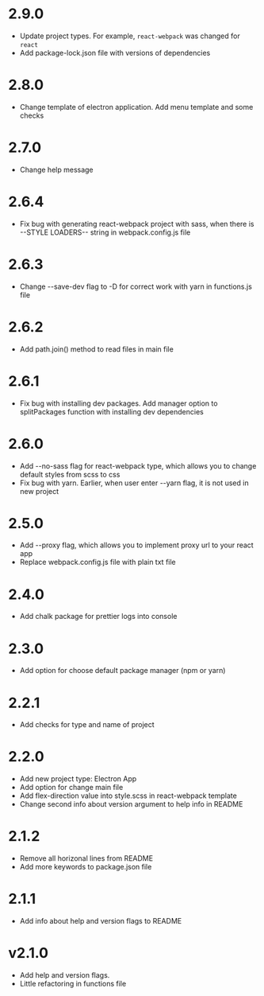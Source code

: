 # 2.9.0

- Update project types. For example, `react-webpack` was changed for `react`
- Add package-lock.json file with versions of dependencies

# 2.8.0

- Change template of electron application. Add menu template and some checks

# 2.7.0

- Change help message

# 2.6.4

- Fix bug with generating react-webpack project with sass, when there is --STYLE LOADERS-- string in webpack.config.js file

# 2.6.3

- Change --save-dev flag to -D for correct work with yarn in functions.js file

# 2.6.2

- Add path.join() method to read files in main file

# 2.6.1

- Fix bug with installing dev packages. Add manager option to splitPackages function with installing dev dependencies

# 2.6.0

- Add --no-sass flag for react-webpack type, which allows you to change default styles from scss to css
- Fix bug with yarn. Earlier, when user enter --yarn flag, it is not used in new project

# 2.5.0

- Add --proxy flag, which allows you to implement proxy url to your react app
- Replace webpack.config.js file with plain txt file

# 2.4.0

- Add chalk package for prettier logs into console

# 2.3.0

- Add option for choose default package manager (npm or yarn)

# 2.2.1

- Add checks for type and name of project

# 2.2.0

- Add new project type: Electron App
- Add option for change main file
- Add flex-direction value into style.scss in react-webpack template
- Change second info about version argument to help info in README

# 2.1.2

- Remove all horizonal lines from README
- Add more keywords to package.json file

# 2.1.1

- Add info about help and version flags to README

# v2.1.0

- Add help and version flags.
- Little refactoring in functions file
